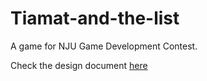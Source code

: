 # Tiamat-and-the-list
A game for NJU Game Development Contest. 

Check the design document [here](https://github.com/NJUCACGameMaker/Tiamat-and-the-list/blob/master/GameDesign.md)
